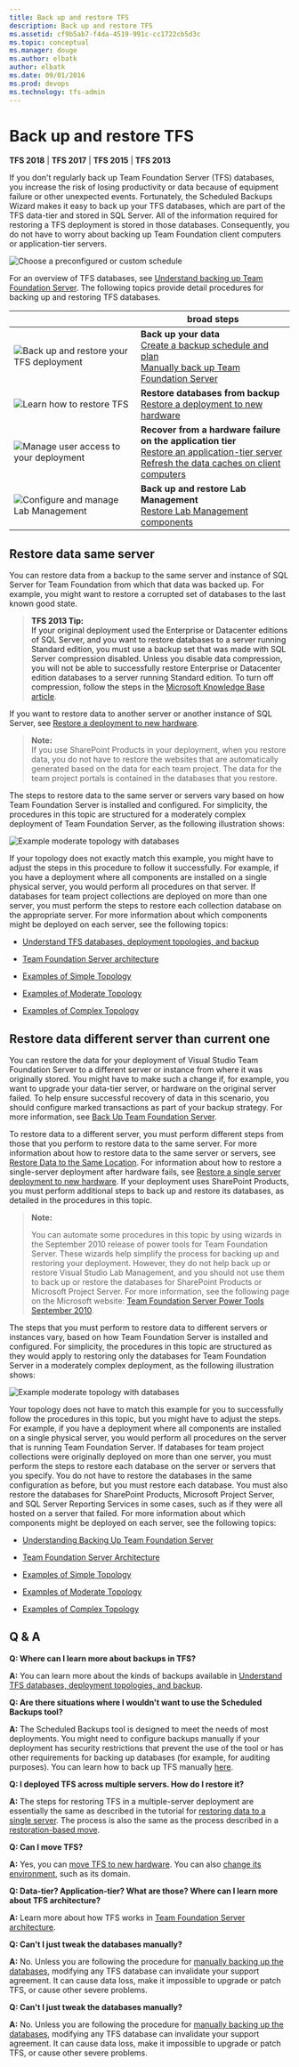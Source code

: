 ```yaml
---
title: Back up and restore TFS
description: Back up and restore TFS
ms.assetid: cf9b5ab7-f4da-4519-991c-cc1722cb5d3c
ms.topic: conceptual
ms.manager: douge
ms.author: elbatk
author: elbatk
ms.date: 09/01/2016
ms.prod: devops
ms.technology: tfs-admin
---
```


# Back up and restore TFS

**TFS 2018** | **TFS 2017** | **TFS 2015** | **TFS 2013**

If you don't regularly back up Team Foundation Server (TFS) databases, you increase the risk of losing productivity or data because of equipment failure or other unexpected events. Fortunately, the Scheduled Backups Wizard makes it easy to back up your TFS databases, which are part of the TFS data-tier and stored in SQL Server. All of the information required for restoring a TFS deployment is stored in those databases. Consequently, you do not have to worry about backing up Team Foundation client computers or application-tier servers.

![Choose a preconfigured or custom schedule](../_img/ic665036.png)  

For an overview of TFS databases, see [Understand backing up Team Foundation Server](backup-db-architecture.md). The following topics provide detail procedures for backing up and restoring TFS databases.

| | broad steps |
| --- | --- |
| ![Back up and restore your TFS deployment](../_img/ic677919.png) | **Back up your data** </br>[Create a backup schedule and plan](config-backup-sched-plan.md) </br> [Manually back up Team Foundation Server](manually-backup-tfs.md) |
| ![Learn how to restore TFS](../_img/ic689362.png) | **Restore databases from backup** </br> [Restore a deployment to new hardware](tut-single-svr-home.md) </br> | [Restore data to the same location](restore-data-same-location.md) |
| ![Manage user access to your deployment](../_img/ic687421.png) | **Recover from a hardware failure on the application tier** </br> [Restore an application-tier server](restore-application-tier-server.md) </br> [Refresh the data caches on client computers](refresh-data-caches.md) | 
| ![Configure and manage Lab Management](../_img/ic677921.png) | **Back up and restore Lab Management** </br> [Restore Lab Management components](restore-lab-management-components.md) |

<a name="same-server" />

## Restore data same server
You can restore data from a backup to the same server and instance of SQL Server for Team Foundation from which that data was backed up. For example, you might want to restore a corrupted set of databases to the last known good state.

> **TFS 2013 Tip:**  
> If your original deployment used the Enterprise or Datacenter editions of SQL Server, and you want to restore databases to a server running Standard edition, you must use a backup set that was made with SQL Server compression disabled. Unless you disable data compression, you will not be able to successfully restore Enterprise or Datacenter edition databases to a server running Standard edition. To turn off compression, follow the steps in the [Microsoft Knowledge Base article](http://go.microsoft.com/fwlink/?LinkId=253758).

If you want to restore data to another server or another instance of SQL Server, see [Restore a deployment to new hardware](tut-single-svr-home.md). 

> **Note:**  
> If you use SharePoint Products in your deployment, when you restore data, you do not have to restore the websites that are automatically generated based on the data for each team project. The data for the team project portals is contained in the databases that you restore.

The steps to restore data to the same server or servers vary based on how Team Foundation Server is installed and configured. For simplicity, the procedures in this topic are structured for a moderately complex deployment of Team Foundation Server, as the following illustration shows:

![Example moderate topology with databases](../_img/ic372331.png)

If your topology does not exactly match this example, you might have to adjust the steps in this procedure to follow it successfully. For example, if you have a deployment where all components are installed on a single physical server, you would perform all procedures on that server. If databases for team project collections are deployed on more than one server, you must perform the steps to restore each collection database on the appropriate server. For more information about which components might be deployed on each server, see the following topics:

-    [Understand TFS databases, deployment topologies, and backup](backup-db-architecture.md) 

-    [Team Foundation Server architecture](../../architecture/architecture.md) 

-    [Examples of Simple Topology](../../architecture/examples-simple-topo.md) 

-    [Examples of Moderate Topology](../../architecture/examples-moderate-topo.md) 

-    [Examples of Complex Topology](../../architecture/examples-complex-topo.md) 

<a name="diff-server" />

## Restore data different server than current one

You can restore the data for your deployment of Visual Studio Team
Foundation Server to a different server or instance from where it was
originally stored. You might have to make such a change if, for
example, you want to upgrade your data-tier server, or hardware on the
original server failed. To help ensure successful recovery of data in
this scenario, you should configure marked transactions as part of your
backup strategy. For more information, see [Back Up Team Foundation Server](manually-backup-tfs.md).

To restore data to a different server, you must perform different
steps from those that you perform to restore data to the same server.
For more information about how to restore data to the same server or
servers, see [Restore Data to the Same Location](restore-data-same-location.md)</span>. For
information about how to restore a single-server deployment after
hardware fails, see [Restore a single server deployment to new hardware](tut-single-svr-home.md). If your deployment uses
SharePoint Products, you must perform additional steps to back up and
restore its databases, as detailed in the procedures in this topic.

> **Note:** 
> 
> You can automate some procedures in this topic by using wizards in the
> September 2010 release of power tools for Team Foundation Server. These
> wizards help simplify the process for backing up and restoring your
> deployment. However, they do not help back up or restore Visual Studio
> Lab Management, and you should not use them to back up or restore the
> databases for SharePoint Products or Microsoft Project Server. For more
> information, see the following page on the Microsoft website: [Team Foundation Server Power Tools September 2010](http://go.microsoft.com/fwlink/?LinkId=202027).                  

The steps that you must perform to restore data to different servers or
instances vary, based on how Team Foundation Server is installed and
configured. For simplicity, the procedures in this topic are structured
as they would apply to restoring only the databases for Team Foundation
Server in a moderately complex deployment, as the following illustration
shows:

![Example moderate topology with databases](../_img/example-moderately-complex-dbs.png)

Your topology does not have to match this example for you to
successfully follow the procedures in this topic, but you might have to
adjust the steps. For example, if you have a deployment where all
components are installed on a single physical server, you would perform
all procedures on the server that is running Team Foundation Server. If
databases for team project collections were originally deployed on more
than one server, you must perform the steps to restore each database on
the server or servers that you specify. You do not have to restore the
databases in the same configuration as before, but you must restore each
database. You must also restore the databases for SharePoint Products,
Microsoft Project Server, and SQL Server Reporting Services in some
cases, such as if they were all hosted on a server that failed. For more
information about which components might be deployed on each server, see
the following topics:

-   [Understanding Backing Up Team Foundation Server](backup-db-architecture.md)

-   [Team Foundation Server Architecture](../../architecture/architecture.md)

-   [Examples of Simple Topology](../../architecture/examples-simple-topo.md)

-   [Examples of Moderate Topology](../../architecture/examples-moderate-topo.md)

-   [Examples of Complex Topology](../../architecture/examples-complex-topo.md)

## Q & A

**Q: Where can I learn more about backups in TFS?**

**A:** You can learn more about the kinds of backups available in [Understand TFS databases, deployment topologies, and backup](backup-db-architecture.md).

**Q: Are there situations where I wouldn't want to use the Scheduled Backups tool?**

**A:** The Scheduled Backups tool is designed to meet the needs of most deployments. You might need to configure backups manually if your deployment has security restrictions that prevent the use of the tool or has other requirements for backing up databases (for example, for auditing purposes). You can learn how to back up TFS manually [here](manually-backup-tfs.md).

**Q: I deployed TFS across multiple servers. How do I restore it?**

**A:** The steps for restoring TFS in a multiple-server deployment are essentially the same as described in the tutorial for [restoring data to a single server](tut-single-svr-home.md). The process is also the same as the process described in a [restoration-based move](../move-clone-hardware.md).

**Q: Can I move TFS?**

**A:** Yes, you can [move TFS to new hardware](../move-clone-hardware.md). You can also [change its environment](../move-across-domains.md), such as its domain.

**Q: Data-tier? Application-tier? What are those? Where can I learn more about TFS architecture?**

**A:** Learn more about how TFS works in [Team Foundation Server architecture](../../architecture/architecture.md).

**Q: Can't I just tweak the databases manually?**

**A:** No. Unless you are following the procedure for [manually backing up the databases](manually-backup-tfs.md), modifying any TFS database can invalidate your support agreement. It can cause data loss, make it impossible to upgrade or patch TFS, or cause other severe problems.

**Q: Can't I just tweak the databases manually?**

**A:** No. Unless you are following the procedure for [manually backing up the databases](manually-backup-tfs.md), modifying any TFS database can invalidate your support agreement. It can cause data loss, make it impossible to upgrade or patch TFS, or cause other severe problems.
